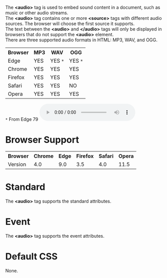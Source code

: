 The <b>&lt;audio&gt;</b> tag is used to embed sound content in a document, such as music or other audio streams.
<br>
The <b>&lt;audio&gt;</b> tag contains one or more <b>&lt;source&gt;</b> tags with different audio sources. The browser will choose the first source it supports.
<br>
The text between the <b>&lt;audio&gt;</b> and <b>&lt;/audio&gt;</b> tags will only be displayed in browsers that do not support the <b>&lt;audio&gt;</b> element.
<br>
There are three supported audio formats in HTML: MP3, WAV, and OGG.
<table class="ws-table-all notranslate" id="table1">
  <tr>
    <th>Browser</th>
    <th>MP3</th>
    <th>WAV</th>
    <th>OGG</th>
  </tr>
  <tr>
    <td>Edge</td>
    <td>YES</td>
    <td>YES <code>*</code></td>
    <td>YES <code>*</code></td>
  </tr>
  <tr>
    <td>Chrome</td>
    <td>YES</td>
    <td>YES</td>
    <td>YES</td>
  </tr>
  <tr>
    <td>Firefox</td>
    <td>YES</td>
    <td>YES</td>
    <td>YES</td>
  </tr>
  <tr>
    <td>Safari</td>
    <td>YES</td>
    <td>YES</td>
    <td>NO</td>
  </tr>
  <tr>
    <td>Opera</td>
    <td>YES</td>
    <td>YES</td>
    <td>YES</td>
  </tr>
</table>
<code>*</code> From Edge 79
<audio controls>
  <source src="horse.mp3" type="audio/mpeg">
  <source src="horse.ogg" type="audio/ogg">
  Your browser does not support the audio tag.
</audio>
<h1>Browser Support</h1>
<table class="ws-table-all notranslate">
  <tr>
    <th>Browser</th>
    <th>Chrome</th>
    <th>Edge</th>
    <th>Firefox</th>
    <th>Safari</th>
    <th>Opera</th>
  </tr>
  <tr>
    <td>Version</td>
    <td>4.0</td>
    <td>9.0</td>
    <td>3.5</td>
    <td>4.0</td>
    <td>11.5</td>
  </tr>
</table>
<h1>Standard</h1>
The <b>&lt;audio&gt;</b> tag supports the standard attributes.
<h1>Event</h1>
The <b>&lt;audio&gt;</b> tag supports the event attributes.
<h1>Default CSS</h1>
None.
